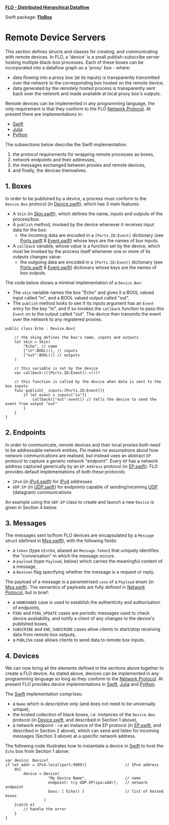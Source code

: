 **[FLO - Distributed Hierarchical Dataflow](https://github.com/kk-0129/Flo)**

Swift package: **[FloBox](../README.md)**

# Remote Device Servers
This section defines structs and classes for creating, and communicating with remote devices. In FLO, a 'device' is a small publish-subscribe server hosting multiple black-box processes. Each of these boxes can be incorporated into a dataflow graph as a 'proxy' box - where:
* data flowing into a proxy box (at its inputs) is transparently transmitted over the network to the corresponding box hosted on the remote device,</li>
* data generated by the remotely hosted process is transparently sent back over the network and made available at local proxy box's outputs.</li>

Remote devices can be implemented in any programming language, the only requirement is
that they conform to the FLO [Network Protocol](4.md). At present there are implementations in:
* <a href="https://github.com/kk-0129/FloBox/tree/main/Sources/FloBox/Device">Swift</a></li>
* <a href="https://github.com/kk-0129/FloDev/tree/main/Julia">Julia</a></li>
* <a href="https://github.com/kk-0129/FloDev/tree/main/Python2">Python</a></li>

The subsections below describe the Swift implementation:
1. the protocol requirements for wrapping remote processes as boxes,
2. network endpoints and their addresses,
3. the messages exchanged between proxies and remote devices,
4. and finally, the devices themselves.

## 1. Boxes

In order to be published by a device, a process must conform to the <code>Device.Box</code> protocol (in <a href="../Sources/FloBox/Device/Device.swift">Device.swift</a>), which has 3 main features:

* A <code>Skin</code> (in <a href="../Sources/FloBox/Skin.swift">Skin.swift</a>), which defines the name, inputs and outputs of the process/box.
* A <code>publish</code> method, invoked by the device whenever it receives input data for the box:
  * the incoming data are encoded in a <code>[Ports.ID:Event]</code> dictionary  (see <a href="../Sources/FloBox/Ports.swift">Ports.swift</a> &amp; <a href="../Sources/FloBox/Events/Event.swift">Event.swift</a>) whose keys are the names of box inputs.
* A <code>callback</code> variable, whose value is a function set by the device, which must be invoked by the process itself whenever one or more of its outputs changes value:
  * the outgoing data are encoded in a <code>[Ports.ID:Event]</code> dictionary  (see <a href="../Sources/FloBox/Ports.swift">Ports.swift</a> &amp; <a href="../Sources/FloBox/Events/Event.swift">Event.swift</a>) dictionary whose keys are the names of box outputs.

The code below shows a minimal implementation of a <code>Device.Box</code>:</p>
* The <code>skin</code> variable names the box &quot;Echo&quot; and gives it a BOOL valued input called &quot;in&quot;, and a BOOL valued output called &quot;out&quot;.
* The <code>publish</code> method looks to see if its inputs argument has an <code>Event</code> entry for the key &quot;in&quot;, and if so invokes the <code>callback</code> function to pass this <code>Event</code> on to the output called &quot;out&quot;. The device then transmits the event over the network to any registered proxies.</li>

<pre><code>public class Echo : Device.Box{

    // the sking defines the box's name, inputs and outputs
    let skin = Skin(
        "Echo", // name
        ["in":BOOL()], // inputs
        ["out":BOOL()] // outputs
    )

    // this variable is set by the device
    var callback:(([Ports.ID:Event])->())?

    // this function is called by the device when data is sent to the box inputs
    func publish(_ inputs:[Ports.ID:Event]){
        if let event = inputs["in"]{
            callback(["out":event]) // tells the device to send the event from output "out"
        }
    }
}
</code></pre>

## 2. Endpoints
In order to communicate, remote devices and their local proxies both need to be addressable
network entities. Flo makes no assumptions about how network communications are realised, but
instead uses an abstract <code>EP</code> protocol to capture a generic network &quot;endpoint&quot;. Every <code>EP</code> has a network address captured generically by an <code>EP.Address</code> protocol (in <a href="../Sources/FloBox/Device/EP.swift">EP.swift</a>). FLO provides default implementations of both these protocols:
* <code>IPv4</code> (in <a href="../Sources/FloBox/Device/Addresses/IPv4.swift">IPv4.swift</a>) for <a href="https://en.wikipedia.org/wiki/IPv4">IPv4</a> addresses
* <code>UDP.EP</code> (in <a href="../Sources/FloBox/Device/UDP.swift">UDP.swift</a>) for endpoints capable of sending/receiving <a href="https://en.wikipedia.org/wiki/User_Datagram_Protocol">UDP</a> (datagram) communications

An example using the <code>UDP.EP</code> class to create and launch a new <code>Device</code> is given in Section 4 below.</p>

## 3. Messages
The messages sent to/from FLO devices are encapsulated by a <code>Message</code> struct (defined in <a href="../Sources/FloBox/Device/Msg.swift">Msg.swift</a>), with the following fields:
* a <code>token</code> (type <code>UInt64</code>, aliased as <code>Message.Token</code>) that uniquely identifies the &quot;conversation&quot; in which the message occurs.
* a <code>payload</code> (type <code>Payload</code>, below) which carries the meaningful content of a message,
* a <code>Boolean</code> flag specifying whether the message is a request or reply.

The payload of a message is a parametrised <code>case</code> of a <code>Payload</code> enum (in <a href="../Sources/FloBox/Device/Msg.swift">Msg.swift</a>). The semantics of payloads are fully defined in <a href="4.md">Network Protocol</a>, but in brief:
* a <code>HANDSHAKE</code> case is used to establish the authenticity and authorisation of endpoints,
* <code>PING</code> and <code>PING_UPDATE</code> cases are periodic messages used to check device availability, and notify a client of any changes to the device's published boxes,
* <code>SUBSCRIBE</code> and <code>END_SUBSCRIBE</code> cases allow clients to start/stop receiving data from remote box outputs,
* a <code>PUBLISH</code> case allows clients to send data to remote box inputs.

## 4. Devices
We can now bring all the elements defined in the sections above together to create a FLO device.
As stated above, devices can be implemented in any programming language so long as they conform to the <a href="4.md">Network Protocol</a>. At present FLO provides device implementations in <a href="https://github.com/kk-0129/FloBox/tree/main/Sources/FloBox/Device">Swift</a>,
<a href="https://github.com/kk-0129/FloDev/tree/main/Julia">Julia</a> and <a href="https://github.com/kk-0129/FloDev/tree/main/Python2">Python</a>.

The <a href="https://github.com/kk-0129/FloBox/tree/main/Sources/FloBox/Device">Swift</a> implementation comprises:
* a <code>Name</code> which is descriptive only (and does not need to be universally unique),
* the hosted collection of black boxes, i.e. instances of the <code>Device.Box</code> protocol (in [Device.swift](../Sources/FloBox/Device/Device.swift), and described in Section 1 above),
* a network endpoint - i.e an instance of the EP protocol (in <a href="../Sources/FloBox/Device/EP.swift">EP.swift</a>, and described in Section 2 above), which can send and listen for incoming messages (Section 3 above) at a specific network address.

The following code illustrates how to instantiate a device in <a href="https://github.com/kk-0129/FloBox/tree/main/Sources/FloBox/Device">Swift</a> to host the <code>Echo</code> box from Section 1 above:

<pre><code>var device: Device?
if let addr = IPv4.local(port:9999){                 // IPv4 address
    do{
        device = Device(
                   "My Device Name",                 // name
                   endpoint: try UDP.EP(ipa:addr),   // network endpoint
                   boxs: [ Echo() ]                  // list of hosted boxes
                 )
    }catch e{
        // handle the error
    }
}
</code></pre>
